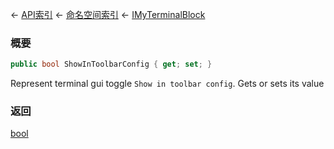 ← [API索引](Api-Index) ← [命名空间索引](Namespace-Index) ← [IMyTerminalBlock](Sandbox.ModAPI.Ingame.IMyTerminalBlock)

### 概要

```csharp
public bool ShowInToolbarConfig { get; set; }
```

Represent terminal gui toggle `Show in toolbar config`. Gets or sets its value

### 返回

[bool](https://docs.microsoft.com/en-us/dotnet/api/System.Boolean?view=netframework-4.6)

